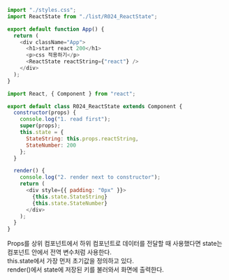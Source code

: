 ```js
import "./styles.css";
import ReactState from "./list/R024_ReactState";

export default function App() {
  return (
    <div className="App">
      <h1>start react 200</h1>
      <p>css 적용하기</p>
      <ReactState reactString={"react"} />
    </div>
  );
}

import React, { Component } from "react";

export default class R024_ReactState extends Component {
  constructor(props) {
    console.log("1. read first");
    super(props);
    this.state = {
      StateString: this.props.reactString,
      StateNumber: 200
    };
  }

  render() {
    console.log("2. render next to constructor");
    return (
      <div style={{ padding: "0px" }}>
        {this.state.StateString}
        {this.state.StateNumber}
      </div>
    );
  }
}
```

Props를 상위 컴포넌트에서 하위 컴포넌트로 데이터를 전달할 때 사용했다면 state는 컴포넌트 안에서 전역 변수처럼 사용한다.  
this.state에서 가장 먼저 초기값을 정의하고 있다.  
render()에서 state에 저장된 키를 불러와서 화면에 출력한다.

